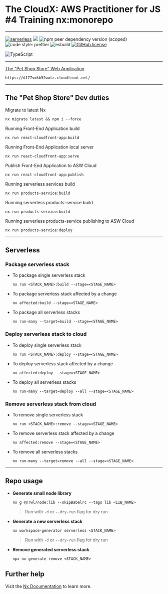# The CloudX: AWS Practitioner for JS #4 Training nx:monorepo

---

[![serverless](http://public.serverless.com/badges/v3.svg)](http://www.serverless.com)
[![](https://img.shields.io/badge/monorepo-Nx-blue)](https://nx.dev/)
![npm peer dependency version (scoped)](https://img.shields.io/npm/dependency-version/eslint-config-prettier/peer/eslint)
![code style: prettier](https://img.shields.io/badge/code_style-prettier-ff69b4.svg?style=flat-square)
![esbuild](https://badges.aleen42.com/src/esbuild.svg)
[![GitHub license](https://img.shields.io/badge/license-MIT-blue.svg)](https://github.com/sasarik/aws-practitioner-training/blob/main/LICENSE)

![TypeScript](https://img.shields.io/badge/typescript-%23007ACC.svg?style=for-the-badge&logo=typescript&logoColor=white)

---

[The "Pet Shop Store" Web Application](https://d177vmkb52wotz.cloudfront.net/)

```
https://d177vmkb52wotz.cloudfront.net/
```

---

## The "Pet Shop Store" Dev duties

Migrate to latest Nx

```
nx migrate latest && npm i --force
```

Running Front-End Application build

```
nx run react-cloudfront-app:build
```

Running Front-End Application local server

```
nx run react-cloudfront-app:serve
```

Publish Front-End Application to ASW Cloud

```
nx run react-cloudfront-app:publish
```

Running serverless services build

```
nx run products-service:build
```

Running serverless products-service build

```
nx run products-service:build
```

Running serverless products-service publishing to ASW Cloud

```
nx run products-service:deploy
```

---

## Serverless

### Package serverless stack

- To package single serverless stack

  ```shell
  nx run <STACK_NAME>:build --stage=<STAGE_NAME>
  ```

- To package serverless stack affected by a change

  ```shell
  nx affected:build --stage=<STAGE_NAME>
  ```

- To package all serverless stacks
  ```shell
  nx run-many --target=build --stage=<STAGE_NAME>
  ```

### Deploy serverless stack to cloud

- To deploy single serverless stack

  ```shell
  nx run <STACK_NAME>:deploy --stage=<STAGE_NAME>
  ```

- To deploy serverless stack affected by a change

  ```shell
  nx affected:deploy --stage=<STAGE_NAME>
  ```

- To deploy all serverless stacks
  ```shell
  nx run-many --target=deploy --all --stage=<STAGE_NAME>
  ```

### Remove serverless stack from cloud

- To remove single serverless stack

  ```shell
  nx run <STACK_NAME>:remove --stage=<STAGE_NAME>
  ```

- To remove serverless stack affected by a change

  ```shell
  nx affected:remove --stage=<STAGE_NAME>
  ```

- To remove all serverless stacks
  ```shell
  nx run-many --target=remove --all --stage=<STAGE_NAME>
  ```

---

## Repo usage

- **Generate small node library**

  ```shell
  nx g @nrwl/node:lib --skipBabelrc --tags lib <LIB_NAME>
  ```

  > Run with `-d` or `--dry-run` flag for dry run

- **Generate a new serverless stack**

  ```shell
  nx workspace-generator serverless <STACK_NAME>
  ```

  > Run with `-d` or `--dry-run` flag for dry run

- **Remove generated serverless stack**
  ```shell
  npx nx generate remove <STACK_NAME>
  ```

## Further help

Visit the [Nx Documentation](https://nx.dev) to learn more.
